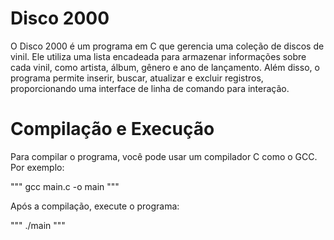 # Disco 2000
O Disco 2000 é um programa em C que gerencia uma coleção de discos de vinil. Ele utiliza uma lista encadeada para armazenar informações sobre cada vinil, como artista, álbum, gênero e ano de lançamento. Além disso, o programa permite inserir, buscar, atualizar e excluir registros, proporcionando uma interface de linha de comando para interação.

# Compilação e Execução
Para compilar o programa, você pode usar um compilador C como o GCC. Por exemplo:

"""
gcc main.c -o main
"""

Após a compilação, execute o programa:

"""
./main
"""
